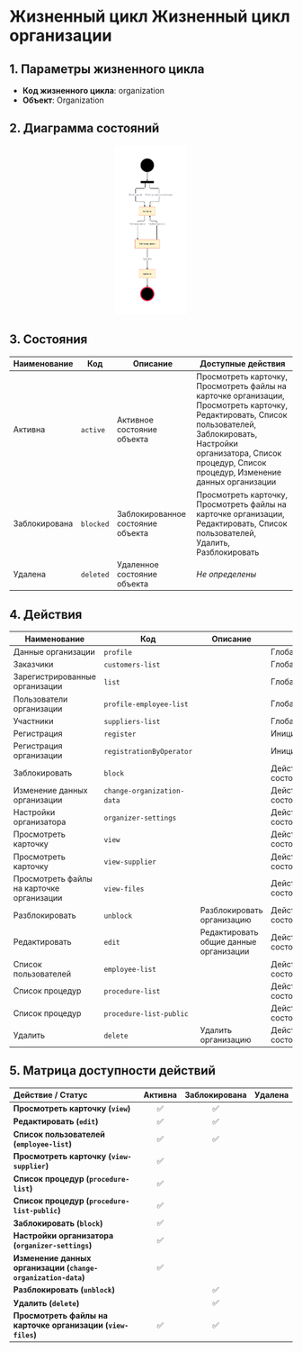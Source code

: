 # Жизненный цикл Жизненный цикл организации

## 1. Параметры жизненного цикла

- **Код жизненного цикла**: organization
- **Объект**: Organization

## 2. Диаграмма состояний

<div style="text-align: center;">
<a href="/images/workflow/diagrams-svg/organization.svg" target="_blank">
<img src="/images/workflow/diagrams-svg/organization.svg" alt="organization" style="max-height: 300px; cursor: pointer;" title="Кликните для увеличения">
</a>
</div>

## 3. Состояния

| Наименование | Код | Описание | Доступные действия |
|--------------|-----|----------|-------------------|
| Активна | `active` | Активное состояние объекта | Просмотреть карточку, Просмотреть файлы на карточке организации, Просмотреть карточку, Редактировать, Список пользователей, Заблокировать, Настройки организатора, Список процедур, Список процедур, Изменение данных организации |
| Заблокирована | `blocked` | Заблокированное состояние объекта | Просмотреть карточку, Просмотреть файлы на карточке организации, Редактировать, Список пользователей, Удалить, Разблокировать |
| Удалена | `deleted` | Удаленное состояние объекта | *Не определены* |

## 4. Действия

| Наименование | Код | Описание | Тип |
|--------------|-----|----------|-----|
| Данные организации | `profile` |  | Глобальное |
| Заказчики | `customers-list` |  | Глобальное |
| Зарегистрированные организации | `list` |  | Глобальное |
| Пользователи организации | `profile-employee-list` |  | Глобальное |
| Участники | `suppliers-list` |  | Глобальное |
| Регистрация | `register` |  | Инициализирующие |
| Регистрация организации | `registrationByOperator` |  | Инициализирующие |
| Заблокировать | `block` |  | Действие состояния |
| Изменение данных организации | `change-organization-data` |  | Действие состояния |
| Настройки организатора | `organizer-settings` |  | Действие состояния |
| Просмотреть карточку | `view` |  | Действие состояния |
| Просмотреть карточку | `view-supplier` |  | Действие состояния |
| Просмотреть файлы на карточке организации | `view-files` |  | Действие состояния |
| Разблокировать | `unblock` | Разблокировать организацию | Действие состояния |
| Редактировать | `edit` | Редактировать общие данные организации | Действие состояния |
| Список пользователей | `employee-list` |  | Действие состояния |
| Список процедур | `procedure-list` |  | Действие состояния |
| Список процедур | `procedure-list-public` |  | Действие состояния |
| Удалить | `delete` | Удалить организацию | Действие состояния |

## 5. Матрица доступности действий

| Действие / Статус | Активна | Заблокирована | Удалена |
|:---------|:---------:|:---------:|:---------:|
| **Просмотреть карточку (`view`)** | ✅ | ✅ |  |
| **Редактировать (`edit`)** | ✅ | ✅ |  |
| **Список пользователей (`employee-list`)** | ✅ | ✅ |  |
| **Просмотреть карточку (`view-supplier`)** | ✅ |  |  |
| **Список процедур (`procedure-list`)** | ✅ |  |  |
| **Список процедур (`procedure-list-public`)** | ✅ |  |  |
| **Заблокировать (`block`)** | ✅ |  |  |
| **Настройки организатора (`organizer-settings`)** | ✅ |  |  |
| **Изменение данных организации (`change-organization-data`)** | ✅ |  |  |
| **Разблокировать (`unblock`)** |  | ✅ |  |
| **Удалить (`delete`)** |  | ✅ |  |
| **Просмотреть файлы на карточке организации (`view-files`)** | ✅ | ✅ |  |

